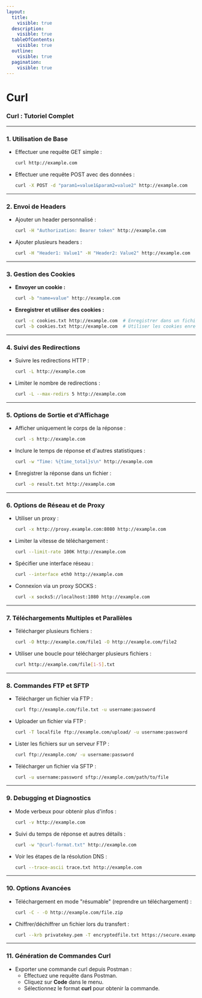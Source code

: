 ```yaml
---
layout:
  title:
    visible: true
  description:
    visible: true
  tableOfContents:
    visible: true
  outline:
    visible: true
  pagination:
    visible: true
---
```


# Curl

### **Curl : Tutoriel Complet**

***

### 1. **Utilisation de Base**

*   Effectuer une requête GET simple :

    ```bash
    curl http://example.com
    ```
*   Effectuer une requête POST avec des données :

    ```bash
    curl -X POST -d "param1=value1&param2=value2" http://example.com
    ```

***

### 2. **Envoi de Headers**

*   Ajouter un header personnalisé :

    ```bash
    curl -H "Authorization: Bearer token" http://example.com
    ```
*   Ajouter plusieurs headers :

    ```bash
    curl -H "Header1: Value1" -H "Header2: Value2" http://example.com
    ```

***

### 3. **Gestion des Cookies**

*   **Envoyer un cookie :**

    ```bash
    curl -b "name=value" http://example.com
    ```
*   **Enregistrer et utiliser des cookies :**

    ```bash
    curl -c cookies.txt http://example.com  # Enregistrer dans un fichier
    curl -b cookies.txt http://example.com  # Utiliser les cookies enregistrés
    ```

***

### 4. **Suivi des Redirections**

*   Suivre les redirections HTTP :

    ```bash
    curl -L http://example.com
    ```
*   Limiter le nombre de redirections :

    ```bash
    curl -L --max-redirs 5 http://example.com
    ```

***

### 5. **Options de Sortie et d'Affichage**

*   Afficher uniquement le corps de la réponse :

    ```bash
    curl -s http://example.com
    ```
*   Inclure le temps de réponse et d'autres statistiques :

    ```bash
    curl -w "Time: %{time_total}s\n" http://example.com
    ```
*   Enregistrer la réponse dans un fichier :

    ```bash
    curl -o result.txt http://example.com
    ```

***

### 6. **Options de Réseau et de Proxy**

*   Utiliser un proxy :

    ```bash
    curl -x http://proxy.example.com:8080 http://example.com
    ```
*   Limiter la vitesse de téléchargement :

    ```bash
    curl --limit-rate 100K http://example.com
    ```
*   Spécifier une interface réseau :

    ```bash
    curl --interface eth0 http://example.com
    ```
*   Connexion via un proxy SOCKS :

    ```bash
    curl -x socks5://localhost:1080 http://example.com
    ```

***

### 7. **Téléchargements Multiples et Parallèles**

*   Télécharger plusieurs fichiers :

    ```bash
    curl -O http://example.com/file1 -O http://example.com/file2
    ```
*   Utiliser une boucle pour télécharger plusieurs fichiers :

    ```bash
    curl http://example.com/file[1-5].txt
    ```

***

### 8. **Commandes FTP et SFTP**

*   Télécharger un fichier via FTP :

    ```bash
    curl ftp://example.com/file.txt -u username:password
    ```
*   Uploader un fichier via FTP :

    ```bash
    curl -T localfile ftp://example.com/upload/ -u username:password
    ```
*   Lister les fichiers sur un serveur FTP :

    ```bash
    curl ftp://example.com/ -u username:password
    ```
*   Télécharger un fichier via SFTP :

    ```bash
    curl -u username:password sftp://example.com/path/to/file
    ```

***

### 9. **Debugging et Diagnostics**

*   Mode verbeux pour obtenir plus d'infos :

    ```bash
    curl -v http://example.com
    ```
*   Suivi du temps de réponse et autres détails :

    ```bash
    curl -w "@curl-format.txt" http://example.com
    ```
*   Voir les étapes de la résolution DNS :

    ```bash
    curl --trace-ascii trace.txt http://example.com
    ```

***

### 10. **Options Avancées**

*   Téléchargement en mode "résumable" (reprendre un téléchargement) :

    ```bash
    curl -C - -O http://example.com/file.zip
    ```
*   Chiffrer/déchiffrer un fichier lors du transfert :

    ```bash
    curl --krb privatekey.pem -T encryptedfile.txt https://secure.example.com/upload
    ```

***

### 11. **Génération de Commandes Curl**

* Exporter une commande curl depuis Postman :
  * Effectuez une requête dans Postman.
  * Cliquez sur **Code** dans le menu.
  * Sélectionnez le format **curl** pour obtenir la commande.

